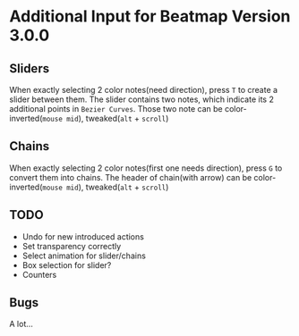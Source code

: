 # Additional Input for Beatmap Version 3.0.0

## Sliders
When exactly selecting 2 color notes(need direction), press `T` to create a slider between them.
The slider contains two notes, which indicate its 2 additional points in `Bezier Curves`. Those two note can be color-inverted(`mouse mid`), tweaked(`alt` + `scroll`)

## Chains
When exactly selecting 2 color notes(first one needs direction), press `G` to convert them into chains.
The header of chain(with arrow) can be color-inverted(`mouse mid`), tweaked(`alt` + `scroll`)

## TODO
- Undo for new introduced actions
- Set transparency correctly
- Select animation for slider/chains
- Box selection for slider?
- Counters

## Bugs
A lot...